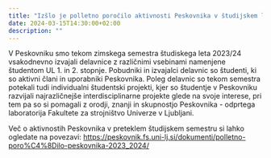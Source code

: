 ```yaml
---
title: "Izšlo je polletno poročilo aktivnosti Peskovnika v študijskem letu 2023/24"
date: 2024-03-15T14:30:00+02:00
description: ""
---
```


V Peskovniku smo tekom zimskega semestra študiskega leta 2023/24 vsakodnevno izvajali delavnice z različnimi vsebinami namenjene študentom UL 1. in 2. stopnje. Pobudniki in izvajalci delavnic so študenti, ki so aktivni člani in uporabniki Peskovnika. 
Poleg delavnic so tekom semestra potekali tudi individualni študentski projekti, kjer so študentje v Peskovniku razvijali najrazličnejše interdisciplinarne projekte glede na svoje interese, pri tem pa so si pomagali z orodji, znanji in skupnostjo Peskovnika - odprtega laboratorija Fakultete za strojništvo Univerze v Ljubljani.

Več o aktivnostih Peskovnika v preteklem študijskem semestru si lahko ogledate na povezavi: https://peskovnik.fs.uni-lj.si/dokumenti/polletno-poro%C4%8Dilo-peskovnika-2023_2024/